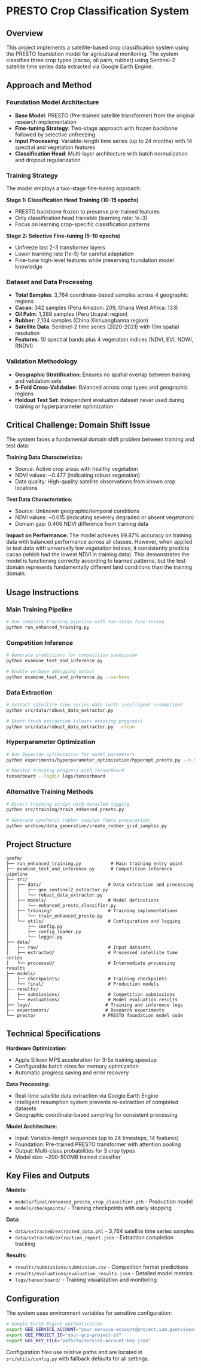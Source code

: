 # PRESTO Crop Classification System

## Overview

This project implements a satellite-based crop classification system using the PRESTO foundation model for agricultural monitoring. The system classifies three crop types (cacao, oil palm, rubber) using Sentinel-2 satellite time series data extracted via Google Earth Engine.

## Approach and Method

### Foundation Model Architecture
- **Base Model**: PRESTO (Pre-trained satellite transformer) from the original research implementation
- **Fine-tuning Strategy**: Two-stage approach with frozen backbone followed by selective unfreezing
- **Input Processing**: Variable-length time series (up to 24 months) with 14 spectral and vegetation features
- **Classification Head**: Multi-layer architecture with batch normalization and dropout regularization

### Training Strategy
The model employs a two-stage fine-tuning approach:

**Stage 1: Classification Head Training (10-15 epochs)**
- PRESTO backbone frozen to preserve pre-trained features
- Only classification head trainable (learning rate: 1e-3)
- Focus on learning crop-specific classification patterns

**Stage 2: Selective Fine-tuning (5-10 epochs)**  
- Unfreeze last 2-3 transformer layers
- Lower learning rate (1e-5) for careful adaptation
- Fine-tune high-level features while preserving foundation model knowledge

### Dataset and Data Processing
- **Total Samples**: 3,764 coordinate-based samples across 4 geographic regions
- **Cacao**: 342 samples (Peru Amazon: 209, Ghana West Africa: 133)
- **Oil Palm**: 1,288 samples (Peru Ucayali region)
- **Rubber**: 2,134 samples (China Xishuangbanna region)
- **Satellite Data**: Sentinel-2 time series (2020-2021) with 10m spatial resolution
- **Features**: 10 spectral bands plus 4 vegetation indices (NDVI, EVI, NDWI, RNDVI)

### Validation Methodology
- **Geographic Stratification**: Ensures no spatial overlap between training and validation sets
- **5-Fold Cross-Validation**: Balanced across crop types and geographic regions
- **Holdout Test Set**: Independent evaluation dataset never used during training or hyperparameter optimization

## Critical Challenge: Domain Shift Issue

The system faces a fundamental domain shift problem between training and test data:

**Training Data Characteristics:**
- Source: Active crop areas with healthy vegetation
- NDVI values: ~0.477 (indicating robust vegetation)
- Data quality: High-quality satellite observations from known crop locations

**Test Data Characteristics:**
- Source: Unknown geographic/temporal conditions
- NDVI values: ~0.015 (indicating severely degraded or absent vegetation)
- Domain gap: 0.406 NDVI difference from training data

**Impact on Performance:**
The model achieves 99.87% accuracy on training data with balanced performance across all classes. However, when applied to test data with universally low vegetation indices, it consistently predicts cacao (which had the lowest NDVI in training data). This demonstrates the model is functioning correctly according to learned patterns, but the test domain represents fundamentally different land conditions than the training domain.

## Usage Instructions

### Main Training Pipeline
```bash
# Run complete training pipeline with two-stage fine-tuning
python run_enhanced_training.py
```

### Competition Inference
```bash
# Generate predictions for competition submission
python examine_test_and_inference.py

# Enable verbose debugging output
python examine_test_and_inference.py --verbose
```

### Data Extraction
```bash
# Extract satellite time series data (with intelligent resumption)
python src/data/robust_data_extractor.py

# Start fresh extraction (clears existing progress)
python src/data/robust_data_extractor.py --clean
```

### Hyperparameter Optimization
```bash
# Run Bayesian optimization for model parameters
python experiments/hyperparameter_optimization/hyperopt_presto.py --n_trials 25

# Monitor training progress with TensorBoard
tensorboard --logdir logs/tensorboard
```

### Alternative Training Methods
```bash
# Direct training script with detailed logging
python src/training/train_enhanced_presto.py

# Generate synthetic rubber samples (data preparation)
python archive/data_generation/create_rubber_grid_samples.py
```

## Project Structure

```
geofm/
├── run_enhanced_training.py           # Main training entry point
├── examine_test_and_inference.py      # Competition inference pipeline
├── src/
│   ├── data/                         # Data extraction and processing
│   │   ├── gee_sentinel2_extractor.py
│   │   └── robust_data_extractor.py
│   ├── models/                       # Model definitions
│   │   └── enhanced_presto_classifier.py
│   ├── training/                     # Training implementations
│   │   └── train_enhanced_presto.py
│   └── utils/                        # Configuration and logging
│       ├── config.py
│       ├── config_loader.py
│       └── logger.py
├── data/
│   ├── raw/                          # Input datasets
│   ├── extracted/                    # Processed satellite time series
│   └── processed/                    # Intermediate processing results
├── models/
│   ├── checkpoints/                  # Training checkpoints
│   └── final/                        # Production models
├── results/
│   ├── submissions/                  # Competition submissions
│   └── evaluations/                  # Model evaluation results
├── logs/                            # Training and inference logs
├── experiments/                     # Research experiments
└── presto/                         # PRESTO foundation model code
```

## Technical Specifications

**Hardware Optimization:**
- Apple Silicon MPS acceleration for 3-5x training speedup
- Configurable batch sizes for memory optimization
- Automatic progress saving and error recovery

**Data Processing:**
- Real-time satellite data extraction via Google Earth Engine
- Intelligent resumption system prevents re-extraction of completed datasets
- Geographic coordinate-based sampling for consistent processing

**Model Architecture:**
- Input: Variable-length sequences (up to 24 timesteps, 14 features)
- Foundation: Pre-trained PRESTO transformer with attention pooling
- Output: Multi-class probabilities for 3 crop types
- Model size: ~200-500MB trained classifier

## Key Files and Outputs

**Models:**
- `models/final/enhanced_presto_crop_classifier.pth` - Production model
- `models/checkpoints/` - Training checkpoints with early stopping

**Data:**
- `data/extracted/extracted_data.pkl` - 3,764 satellite time series samples
- `data/extracted/extraction_report.json` - Extraction completion tracking

**Results:**
- `results/submissions/submission.csv` - Competition format predictions
- `results/evaluations/evaluation_results.json` - Detailed model metrics
- `logs/tensorboard/` - Training visualization and monitoring

## Configuration

The system uses environment variables for sensitive configuration:

```bash
# Google Earth Engine authentication
export GEE_SERVICE_ACCOUNT="your-service-account@project.iam.gserviceaccount.com"
export GEE_PROJECT_ID="your-gcp-project-id"
export GEE_KEY_FILE="path/to/service-account-key.json"
```

Configuration files use relative paths and are located in `src/utils/config.py` with fallback defaults for all settings.